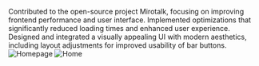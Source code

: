 Contributed to the open-source project Mirotalk, focusing on improving frontend performance and user interface.
Implemented optimizations that significantly reduced loading times and enhanced user experience.
Designed and integrated a visually appealing UI with modern aesthetics, including layout adjustments for improved usability of bar buttons.
![Homepage](https://github.com/ashiii1/live-streaming/blob/main/Screenshot%202024-07-20%20122859.png)
![Home](https://github.com/ashiii1/live-streaming/blob/main/Screenshot%202024-07-20%20122943.png)

